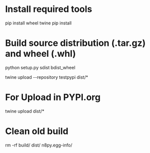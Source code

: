 # Install required tools
pip install wheel twine
pip install


# Build source distribution (.tar.gz) and wheel (.whl)
python setup.py sdist bdist_wheel

twine upload --repository testpypi dist/*

# For Upload in PYPI.org
twine upload dist/* 

# Clean old build
rm -rf build/ dist/ n8py.egg-info/

